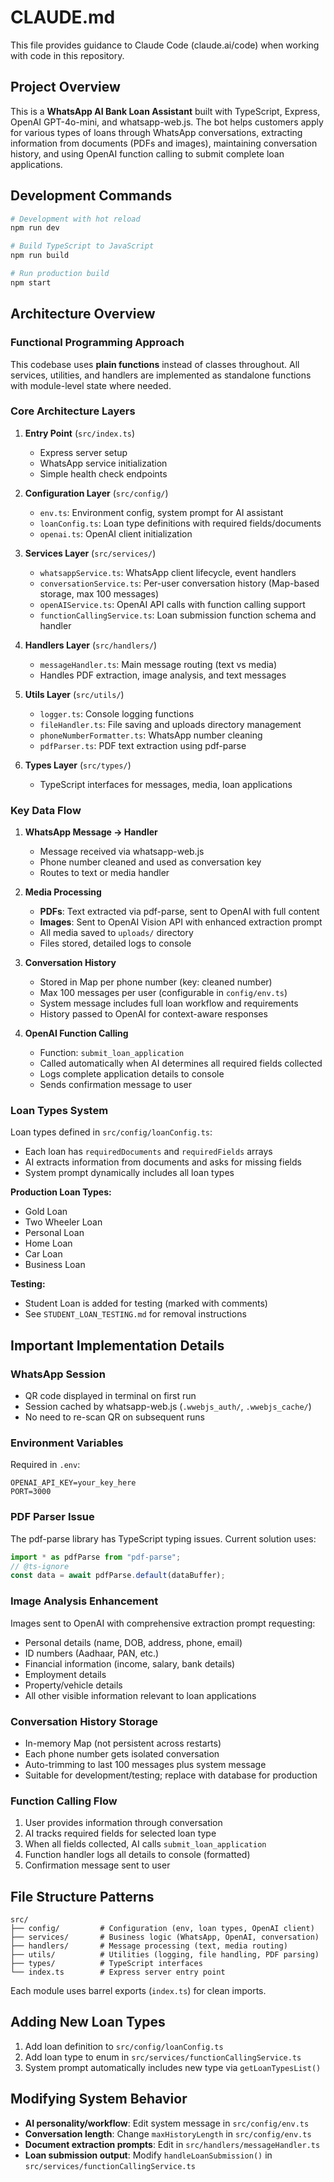 # CLAUDE.md

This file provides guidance to Claude Code (claude.ai/code) when working with code in this repository.

## Project Overview

This is a **WhatsApp AI Bank Loan Assistant** built with TypeScript, Express, OpenAI GPT-4o-mini, and whatsapp-web.js. The bot helps customers apply for various types of loans through WhatsApp conversations, extracting information from documents (PDFs and images), maintaining conversation history, and using OpenAI function calling to submit complete loan applications.

## Development Commands

```bash
# Development with hot reload
npm run dev

# Build TypeScript to JavaScript
npm run build

# Run production build
npm start
```

## Architecture Overview

### Functional Programming Approach
This codebase uses **plain functions** instead of classes throughout. All services, utilities, and handlers are implemented as standalone functions with module-level state where needed.

### Core Architecture Layers

1. **Entry Point** (`src/index.ts`)
   - Express server setup
   - WhatsApp service initialization
   - Simple health check endpoints

2. **Configuration Layer** (`src/config/`)
   - `env.ts`: Environment config, system prompt for AI assistant
   - `loanConfig.ts`: Loan type definitions with required fields/documents
   - `openai.ts`: OpenAI client initialization

3. **Services Layer** (`src/services/`)
   - `whatsappService.ts`: WhatsApp client lifecycle, event handlers
   - `conversationService.ts`: Per-user conversation history (Map-based storage, max 100 messages)
   - `openAIService.ts`: OpenAI API calls with function calling support
   - `functionCallingService.ts`: Loan submission function schema and handler

4. **Handlers Layer** (`src/handlers/`)
   - `messageHandler.ts`: Main message routing (text vs media)
   - Handles PDF extraction, image analysis, and text messages

5. **Utils Layer** (`src/utils/`)
   - `logger.ts`: Console logging functions
   - `fileHandler.ts`: File saving and uploads directory management
   - `phoneNumberFormatter.ts`: WhatsApp number cleaning
   - `pdfParser.ts`: PDF text extraction using pdf-parse

6. **Types Layer** (`src/types/`)
   - TypeScript interfaces for messages, media, loan applications

### Key Data Flow

1. **WhatsApp Message → Handler**
   - Message received via whatsapp-web.js
   - Phone number cleaned and used as conversation key
   - Routes to text or media handler

2. **Media Processing**
   - **PDFs**: Text extracted via pdf-parse, sent to OpenAI with full content
   - **Images**: Sent to OpenAI Vision API with enhanced extraction prompt
   - All media saved to `uploads/` directory
   - Files stored, detailed logs to console

3. **Conversation History**
   - Stored in Map per phone number (key: cleaned number)
   - Max 100 messages per user (configurable in `config/env.ts`)
   - System message includes full loan workflow and requirements
   - History passed to OpenAI for context-aware responses

4. **OpenAI Function Calling**
   - Function: `submit_loan_application`
   - Called automatically when AI determines all required fields collected
   - Logs complete application details to console
   - Sends confirmation message to user

### Loan Types System

Loan types defined in `src/config/loanConfig.ts`:
- Each loan has `requiredDocuments` and `requiredFields` arrays
- AI extracts information from documents and asks for missing fields
- System prompt dynamically includes all loan types

**Production Loan Types:**
- Gold Loan
- Two Wheeler Loan
- Personal Loan
- Home Loan
- Car Loan
- Business Loan

**Testing:**
- Student Loan is added for testing (marked with comments)
- See `STUDENT_LOAN_TESTING.md` for removal instructions

## Important Implementation Details

### WhatsApp Session
- QR code displayed in terminal on first run
- Session cached by whatsapp-web.js (`.wwebjs_auth/`, `.wwebjs_cache/`)
- No need to re-scan QR on subsequent runs

### Environment Variables
Required in `.env`:
```
OPENAI_API_KEY=your_key_here
PORT=3000
```

### PDF Parser Issue
The pdf-parse library has TypeScript typing issues. Current solution uses:
```typescript
import * as pdfParse from "pdf-parse";
// @ts-ignore
const data = await pdfParse.default(dataBuffer);
```

### Image Analysis Enhancement
Images sent to OpenAI with comprehensive extraction prompt requesting:
- Personal details (name, DOB, address, phone, email)
- ID numbers (Aadhaar, PAN, etc.)
- Financial information (income, salary, bank details)
- Employment details
- Property/vehicle details
- All other visible information relevant to loan applications

### Conversation History Storage
- In-memory Map (not persistent across restarts)
- Each phone number gets isolated conversation
- Auto-trimming to last 100 messages plus system message
- Suitable for development/testing; replace with database for production

### Function Calling Flow
1. User provides information through conversation
2. AI tracks required fields for selected loan type
3. When all fields collected, AI calls `submit_loan_application`
4. Function handler logs all details to console (formatted)
5. Confirmation message sent to user

## File Structure Patterns

```
src/
├── config/         # Configuration (env, loan types, OpenAI client)
├── services/       # Business logic (WhatsApp, OpenAI, conversation)
├── handlers/       # Message processing (text, media routing)
├── utils/          # Utilities (logging, file handling, PDF parsing)
├── types/          # TypeScript interfaces
└── index.ts        # Express server entry point
```

Each module uses barrel exports (`index.ts`) for clean imports.

## Adding New Loan Types

1. Add loan definition to `src/config/loanConfig.ts`
2. Add loan type to enum in `src/services/functionCallingService.ts`
3. System prompt automatically includes new type via `getLoanTypesList()`

## Modifying System Behavior

- **AI personality/workflow**: Edit system message in `src/config/env.ts`
- **Conversation length**: Change `maxHistoryLength` in `src/config/env.ts`
- **Document extraction prompts**: Edit in `src/handlers/messageHandler.ts`
- **Loan submission output**: Modify `handleLoanSubmission()` in `src/services/functionCallingService.ts`
